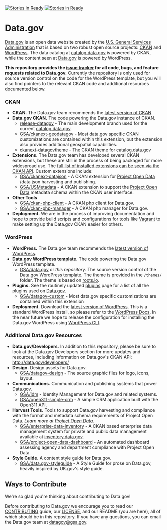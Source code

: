 [![Stories in Ready](https://badge.waffle.io/gsa/data.gov.png?label=ready&title=Ready)](https://waffle.io/gsa/data.gov)
[![Stories in Ready](https://badge.waffle.io/gsa/data.gov.png?label=ready&title=Ready)](https://waffle.io/gsa/data.gov)
# Data.gov  

[Data.gov](http://data.gov) is an open data website created by the [U.S. General Services Administration](https://github.com/GSA/) that is based on two robust open source projects: [CKAN](http://ckan.org) and [WordPress](http://wordpress.org). The data catalog at [catalog.data.gov](https://catalog.data.gov) is powered by CKAN, while the content seen at [Data.gov](http://Data.gov) is powered by WordPress.  
        
**This repository provides the [issue tracker](https://github.com/GSA/data.gov/issues) for all code, bugs, and feature requests related to Data.gov.** Currently the repository is only used for source version control on the code for the WordPress template, but you will also find pointers to the relevant CKAN code and additional resources documented below.

### CKAN

* **CKAN.** The Data.gov team recommends the [latest version of CKAN](http://ckan.org/developers/docs-and-download/).
* **Data.gov CKAN.** The code powering the Data.gov instance of CKAN. 
    * [release-datagov](https://github.com/GSA/ckan/tree/release-datagov) - The main development branch used for the current [catalog.data.gov](https://catalog.data.gov).
    * [GSA/ckanext-geodatagov](https://github.com/GSA/ckanext-geodatagov) - Most data.gov specific CKAN customizations are contained within this extension, but the extension also provides additional geospatial capabilities.  
    * [ckanext-datagovtheme](https://github.com/GSA/ckanext-datagovtheme) - The CKAN theme for catalog.data.gov
* **Extensions.** The Data.gov team has developed several CKAN extensions, but these are still in the process of being packaged for more widespread use. The [full list of installed extensions can be seen via the CKAN API](http://catalog.data.gov/api/util/status). Custom extensions include:
   * [GSA/ckanext-datajson](https://github.com/GSA/ckanext-datajson) - A CKAN extension for [Project Open Data](https://project-open-data.github.io) /data.json harvesting and publishing. 
   * [GSA/USMetadata](https://github.com/GSA/USMetadata) - A CKAN extension to support the [Project Open Data](https://project-open-data.github.io) metadata schema within the CKAN user interface. 
* **Other Tools**  
   * [GSA/ckan-php-client](https://github.com/GSA/ckan-php-client) - A CKAN php client for Data.gov.
   * [GSA/ckan-php-manager](https://github.com/GSA/ckan-php-manager) - A CKAN php manager for Data.gov.    
* **Deployment.** We are in the process of improving documentation and hope to provide build scripts and configurations for tools like [Vagrant](http://www.vagrantup.com/) to make setting up the Data.gov CKAN easier for others.  

### WordPress

* **WordPress.** The Data.gov team recommends the [latest version of WordPress](http://wordpress.org/download/).
* **Data.gov WordPress template.** The code powering the Data.gov WordPress template.
    * [GSA/data.gov](https://github.com/GSA/data.gov) or *this repository*. The source version control of the Data.gov WordPress template. The theme is provided in the `/themes/` folder. The theme is based on [roots.io](http://roots.io/starter-theme/).
* **Plugins.** See the routinely updated [plugins](plugins.md) page for a list of all the plugins used on [Data.gov](http://Data.gov).
    * [GSA/datagov-custom](https://github.com/GSA/datagov-custom) - Most data.gov specific customizations are contained within this extension
* **Deployment.** Download the [latest version of WordPress](http://wordpress.org/download/). This is a standard WordPress install, so please refer to the [WordPress Docs](http://codex.wordpress.org/Installing_WordPress). In the near future we hope to release the configuration for installing the Data.gov WordPress using [WordPress CLI](http://wp-cli.org/). 

### Additional Data.gov Resources
* **Data.gov/Developers.**  In addition to this repository, please be sure to look at the Data.gov Developers section for more updates and resources, including information on Data.gov's CKAN API: http://data.gov/developers/
* **Design.** Design assets for Data.gov.
    * [GSA/datagov-design](https://github.com/GSA/datagov-design) - The source graphic files for logo, icons, layout.
* **Communications.** Communication and publishing systems that power Data.gov.
    * [GSA/idm](https://github.com/GSA/idm) - Identity Management for Data.gov and related systems. 
    * [GSA/open311-simple-crm](https://github.com/GSA/open311-simple-crm) - A simple CRM application built with the Open311 API. 
* **Harvest Tools.** Tools to support Data.gov harvesting and compliance with the format and metadata schema requirements of Project Open Data. *Learn more at [Project Open Data](project-open-data.cio.gov).*
    * [GSA/enterprise-data-inventory](https://github.com/GSA/enterprise-data-inventory) - A CKAN based enterprise data management system for private and public data management available at [inventory.data.gov](inventory.data.gov).
    * [GSA/project-open-data-dashboard](https://github.com/GSA/project-open-data-dashboard) - An automated dashboard assessing agency and department compliance with Project Open Data.
* **Style Guide.** A content style guide for Data.gov.
    * [GSA/data.gov-styleguide](https://github.com/GSA/data.gov-styleguide) - A Style Guide for prose on Data.gov, heavily inspired by UK.gov's style guide.

## Ways to Contribute
We're so glad you're thinking about contributing to Data.gov!

Before contributing to Data.gov we encourage you to read our [CONTRIBUTING](https://github.com/GSA/data.gov/blob/master/CONTRIBUTING.md) guide, our [LICENSE](https://github.com/GSA/data.gov/blob/master/LICENSE.md), and our README (you are here), all of which should be in this repository. If you have any questions, you can email the Data.gov team at [datagov@gsa.gov](mailto:datagov@gsa.gov).


